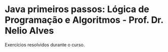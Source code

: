 # Java primeiros passos: Lógica de Programação e Algoritmos - Prof. Dr. Nelio Alves
Exercícios resolvidos durante o curso.
